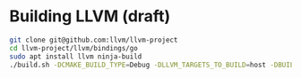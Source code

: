 # Building LLVM (draft)

```sh
git clone git@github.com:llvm/llvm-project
cd llvm-project/llvm/bindings/go
sudo apt install llvm ninja-build
./build.sh -DCMAKE_BUILD_TYPE=Debug -DLLVM_TARGETS_TO_BUILD=host -DBUILD_SHARED_LIBS=on
```
